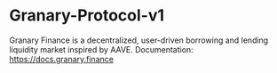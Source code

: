 # Granary-Protocol-v1
Granary Finance is a decentralized, user-driven borrowing and lending liquidity market inspired by AAVE.
Documentation: https://docs.granary.finance
